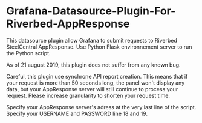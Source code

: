 # Grafana-Datasource-Plugin-For-Riverbed-AppResponse
This datasource plugin allow Grafana to submit requests to Riverbed SteelCentral AppResponse.
Use Python Flask environnement server to run the Python script.

As of 21 august 2019, this plugin does not suffer from any known bug.

Careful, this plugin use synchrone API report creation. This means that if your request is more than 50 seconds long, the panel won't display any data, but your AppResponse server will still continue to process your request.
Please increase granularity to shorten your request time.

Specify your AppResponse server's adress at the very last line of the script.
Specify your USERNAME and PASSWORD line 18 and 19.
